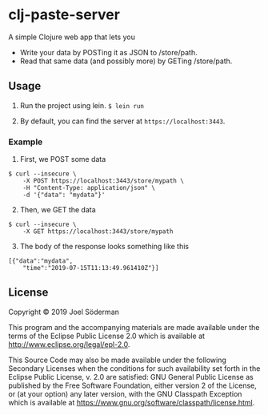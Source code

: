 # clj-paste-server

A simple Clojure web app that lets you
* Write your data by POSTing it as JSON to /store/path.
* Read that same data (and possibly more) by GETing /store/path.

## Usage

1. Run the project using lein.
```$ lein run```

2. By default, you can find the server at `https://localhost:3443`.

### Example

1. First, we POST some data
```
$ curl --insecure \
    -X POST https://localhost:3443/store/mypath \
    -H "Content-Type: application/json" \
    -d '{"data": "mydata"}'
```

2. Then, we GET the data
```
$ curl --insecure \
    -X GET https://localhost:3443/store/mypath
```

3. The body of the response looks something like this
```
[{"data":"mydata",
    "time":"2019-07-15T11:13:49.961410Z"}]
```

## License

Copyright © 2019 Joel Söderman

This program and the accompanying materials are made available under the
terms of the Eclipse Public License 2.0 which is available at
http://www.eclipse.org/legal/epl-2.0.

This Source Code may also be made available under the following Secondary
Licenses when the conditions for such availability set forth in the Eclipse
Public License, v. 2.0 are satisfied: GNU General Public License as published by
the Free Software Foundation, either version 2 of the License, or (at your
option) any later version, with the GNU Classpath Exception which is available
at https://www.gnu.org/software/classpath/license.html.
